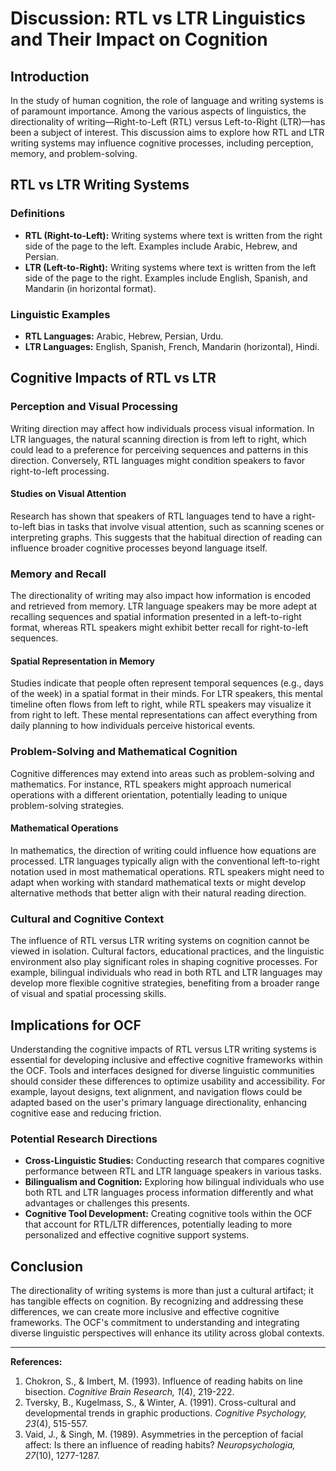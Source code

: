 # Discussion: RTL vs LTR Linguistics and Their Impact on Cognition

## Introduction

In the study of human cognition, the role of language and writing systems is of paramount importance. Among the various aspects of linguistics, the directionality of writing—Right-to-Left (RTL) versus Left-to-Right (LTR)—has been a subject of interest. This discussion aims to explore how RTL and LTR writing systems may influence cognitive processes, including perception, memory, and problem-solving.

## RTL vs LTR Writing Systems

### Definitions

- **RTL (Right-to-Left):** Writing systems where text is written from the right side of the page to the left. Examples include Arabic, Hebrew, and Persian.
- **LTR (Left-to-Right):** Writing systems where text is written from the left side of the page to the right. Examples include English, Spanish, and Mandarin (in horizontal format).

### Linguistic Examples

- **RTL Languages:** Arabic, Hebrew, Persian, Urdu.
- **LTR Languages:** English, Spanish, French, Mandarin (horizontal), Hindi.

## Cognitive Impacts of RTL vs LTR

### Perception and Visual Processing

Writing direction may affect how individuals process visual information. In LTR languages, the natural scanning direction is from left to right, which could lead to a preference for perceiving sequences and patterns in this direction. Conversely, RTL languages might condition speakers to favor right-to-left processing.

#### Studies on Visual Attention

Research has shown that speakers of RTL languages tend to have a right-to-left bias in tasks that involve visual attention, such as scanning scenes or interpreting graphs. This suggests that the habitual direction of reading can influence broader cognitive processes beyond language itself.

### Memory and Recall

The directionality of writing may also impact how information is encoded and retrieved from memory. LTR language speakers may be more adept at recalling sequences and spatial information presented in a left-to-right format, whereas RTL speakers might exhibit better recall for right-to-left sequences.

#### Spatial Representation in Memory

Studies indicate that people often represent temporal sequences (e.g., days of the week) in a spatial format in their minds. For LTR speakers, this mental timeline often flows from left to right, while RTL speakers may visualize it from right to left. These mental representations can affect everything from daily planning to how individuals perceive historical events.

### Problem-Solving and Mathematical Cognition

Cognitive differences may extend into areas such as problem-solving and mathematics. For instance, RTL speakers might approach numerical operations with a different orientation, potentially leading to unique problem-solving strategies.

#### Mathematical Operations

In mathematics, the direction of writing could influence how equations are processed. LTR languages typically align with the conventional left-to-right notation used in most mathematical operations. RTL speakers might need to adapt when working with standard mathematical texts or might develop alternative methods that better align with their natural reading direction.

### Cultural and Cognitive Context

The influence of RTL versus LTR writing systems on cognition cannot be viewed in isolation. Cultural factors, educational practices, and the linguistic environment also play significant roles in shaping cognitive processes. For example, bilingual individuals who read in both RTL and LTR languages may develop more flexible cognitive strategies, benefiting from a broader range of visual and spatial processing skills.

## Implications for OCF

Understanding the cognitive impacts of RTL versus LTR writing systems is essential for developing inclusive and effective cognitive frameworks within the OCF. Tools and interfaces designed for diverse linguistic communities should consider these differences to optimize usability and accessibility. For example, layout designs, text alignment, and navigation flows could be adapted based on the user's primary language directionality, enhancing cognitive ease and reducing friction.

### Potential Research Directions

- **Cross-Linguistic Studies:** Conducting research that compares cognitive performance between RTL and LTR language speakers in various tasks.
- **Bilingualism and Cognition:** Exploring how bilingual individuals who use both RTL and LTR languages process information differently and what advantages or challenges this presents.
- **Cognitive Tool Development:** Creating cognitive tools within the OCF that account for RTL/LTR differences, potentially leading to more personalized and effective cognitive support systems.

## Conclusion

The directionality of writing systems is more than just a cultural artifact; it has tangible effects on cognition. By recognizing and addressing these differences, we can create more inclusive and effective cognitive frameworks. The OCF's commitment to understanding and integrating diverse linguistic perspectives will enhance its utility across global contexts.

---

**References:**

1. Chokron, S., & Imbert, M. (1993). Influence of reading habits on line bisection. *Cognitive Brain Research, 1*(4), 219-222.
2. Tversky, B., Kugelmass, S., & Winter, A. (1991). Cross-cultural and developmental trends in graphic productions. *Cognitive Psychology, 23*(4), 515-557.
3. Vaid, J., & Singh, M. (1989). Asymmetries in the perception of facial affect: Is there an influence of reading habits? *Neuropsychologia, 27*(10), 1277-1287.
